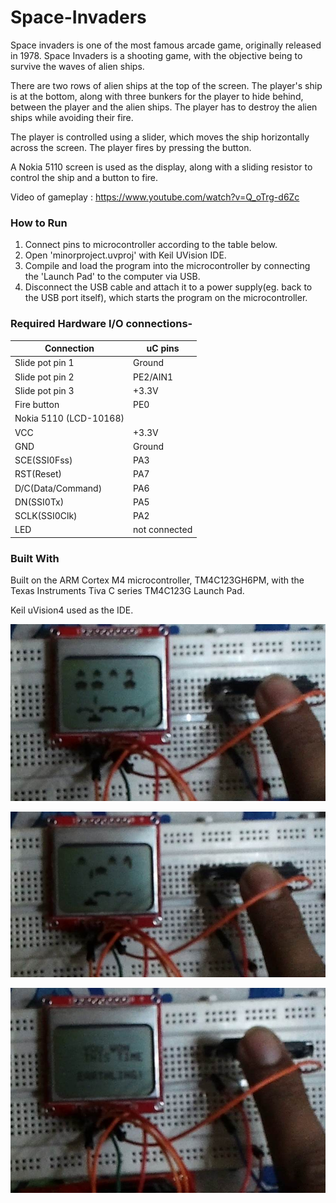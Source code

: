 # Space-Invaders

Space invaders is one of the most famous arcade game, originally released in 1978. Space Invaders is a shooting game, with the objective being to survive the waves of alien ships.

There are two rows of alien ships at the top of the screen. The player's ship is at the bottom, along with three bunkers for the player to hide behind, between the player and the alien ships.
The player has to destroy the alien ships while avoiding their fire.

The player is controlled using a slider, which moves the ship horizontally across the screen. The player fires by pressing the button.

A Nokia 5110 screen is used as the display, along with a sliding resistor to control the ship and a button to fire.

Video of gameplay : https://www.youtube.com/watch?v=Q_oTrg-d6Zc

### How to Run

1. Connect pins to microcontroller according to the table below.
2. Open 'minorproject.uvproj' with Keil UVision IDE.
3. Compile and load the program into the microcontroller by connecting the 'Launch Pad' to the computer via USB.
4. Disconnect the USB cable and attach it to a power supply(eg. back to the USB port itself), which starts the program on the microcontroller.


### Required Hardware I/O connections-
| Connection	| uC pins |
|-------------|---------|
| Slide pot pin 1 | Ground |
| Slide pot pin 2 | PE2/AIN1 |
| Slide pot pin 3 | +3.3V |
| Fire button | PE0 |
| Nokia 5110 (LCD-10168) |  |
| VCC | +3.3V |
| GND | Ground |
| SCE(SSI0Fss) | PA3 |
| RST(Reset) | PA7 |
| D/C(Data/Command) | PA6 |
| DN(SSI0Tx) | PA5 |
| SCLK(SSI0Clk) | PA2 |
| LED | not connected |


### Built With
Built on the ARM Cortex M4 microcontroller, TM4C123GH6PM, with the Texas Instruments Tiva C series TM4C123G Launch Pad. 

Keil uVision4 used as the IDE.



![](screenshots/s1.jpg?raw=true)

![](screenshots/s2.jpg?raw=true)

![](screenshots/s3.jpg?raw=true)
